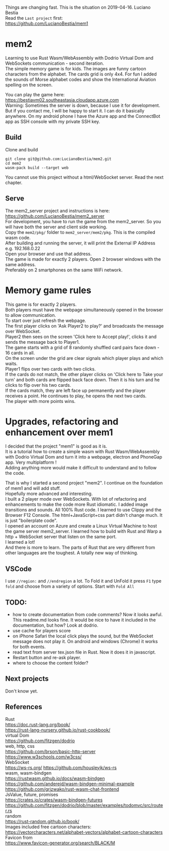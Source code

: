 Things are changing fast. This is the situation on 2019-04-16. Luciano Bestia  
Read the `Last project` first:  
https://github.com/LucianoBestia/mem1  
# mem2
Learning to use Rust Wasm/WebAssembly with Dodrio Virtual Dom and WebSockets communication - second iteration.  
The simple memory game is for kids. The images are funny cartoon characters from the alphabet. 
The cards grid is only 4x4. For fun I added the sounds of Morse alphabet codes and 
show the International Aviation spelling on the screen.  
  
You can play the game here:  
https://bestiavm02.southeastasia.cloudapp.azure.com  
Warning: Sometimes the server is down, because I use it for development. But if you contact me, I will be happy to start it. I can do it basically anywhere. On my android phone I have the Azure app and the ConnectBot app as SSH console with my private SSH key.  

## Build
Clone and build
```
git clone git@github.com:LucianoBestia/mem2.git
cd mem2
wasm-pack build --target web  
```
You cannot use this project without a html/WebSocket server. Read the next chapter.  
## Serve
The mem2_server project and instructions is here:  
https://github.com/LucianoBestia/mem2_server  
For development, you have to run the game from the mem2_server. So you will have both the server and client side working.  
Copy the `mem2/pkg/` folder to `mem2_server/mem2/pkg`. This is the compiled wasm code.  
After building and running the server, it will print the External IP Address e.g. 192.168.0.22  
Open your browser and use that address.  
The game is made for exactly 2 players. Open 2 browser windows with the same address.  
Preferably on 2 smartphones on the same WiFi network.  
# Memory game rules
This game is for exactly 2 players.  
Both players must have the webpage simultaneously opened in the browser to allow communication.  
To start over just refresh the webpage.  
The first player clicks on 'Ask Player2 to play?' and broadcasts the message over WebSocket.  
Player2 then sees on the screen 'Click here to Accept play!', clicks it and sends the message back to Player1.  
The game starts with a grid of 8 randomly shuffled card pairs face down - 16 cards in all.  
On the screen under the grid are clear signals which player plays and which waits.  
Player1 flips over two cards with two clicks.  
If the cards do not match, the other player clicks on 'Click here to Take your turn' and both cards are flipped back face down. Then it is his turn and he clicks to flip over his two cards.  
If the cards match, they are left face up permanently and the player receives a point. He continues to play, he opens the next two cards.  
The player with more points wins.  

# Upgrades, refactoring and enhancement over mem1
I decided that the project "mem1" is good as it is.  
It is a tutorial how to create a simple wasm with Rust Wasm/WebAssembly with Dodrio Virtual Dom and turn it into a webpage, electron and PhoneGap app. Very multiplatform !  
Adding anything more would make it difficult to understand and to follow the code.  
  
That is why I started a second project "mem2". I continue on the foundation of mem1 and will add stuff.  
Hopefully more advanced and interesting.  
I built a 2 player mode over WebSockets. With lot of refactoring and enhancements to make the code more Rust idiomatic. I added image transitions and sounds. All 100% Rust code. I learned to use Clippy and the Browser F12 Console. The html+JavaScript+css part didn't change much. It is just "boilerplate code".  
I opened an account on Azure and create a Linux Virtual Machine to host the game server mem2_server. I learned how to build with Rust and Warp a http + WebSocket server that listen on the same port.  
I learned a lot!  
And there is more to learn. The parts of Rust that are very different from other languages are the toughest. A totally new way of thinking.  
## VSCode
I use `//region:` and `//endregion` a lot. To Fold it and UnFold it press `F1` type `fold` and choose from a variety of options. Start with `Fold All`   
## TODO:
- how to create documentation from code comments? Now it looks awful. This readme.md looks fine. It would be nice to have it included in the documentation, but how? Look at dodrio. 
- use cache for players score  
- on iPhone Safari the local click plays the sound, but the WebSocket message does not play it. On android and windows (Chrome) it works for both events. 
- read text from server tex.json file in Rust. Now it does it in javascript.  
- Restart button and re-ask player.
- where to choose the content folder?
## Next projects
Don't know yet.  
## References
Rust  
https://doc.rust-lang.org/book/  
https://rust-lang-nursery.github.io/rust-cookbook/  
virtual Dom  
https://github.com/fitzgen/dodrio  
web, http, css  
https://github.com/brson/basic-http-server  
https://www.w3schools.com/w3css/  
WebSocket  
https://ws-rs.org/
https://github.com/housleyjk/ws-rs  
wasm, wasm-bindgen  
https://rustwasm.github.io/docs/wasm-bindgen  
https://github.com/anderejd/wasm-bindgen-minimal-example  
https://github.com/grizwako/rust-wasm-chat-frontend  
JsValue, future, promises  
https://crates.io/crates/wasm-bindgen-futures  
https://github.com/fitzgen/dodrio/blob/master/examples/todomvc/src/router.rs  
random  
https://rust-random.github.io/book/  
Images included free cartoon characters:  
https://vectorcharacters.net/alphabet-vectors/alphabet-cartoon-characters  
Favicon from  
https://www.favicon-generator.org/search/BLACK/M  

